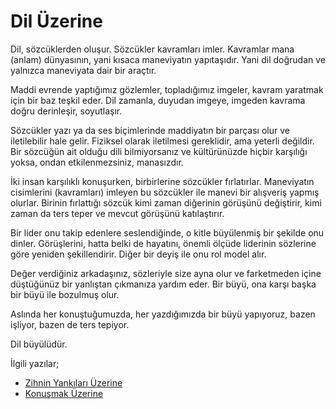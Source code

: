 # Dil Üzerine

Dil, sözcüklerden oluşur. Sözcükler kavramları imler. Kavramlar mana (anlam)
dünyasının, yani kısaca maneviyatın yapıtaşıdır. Yani dil doğrudan ve yalnızca
maneviyata dair bir araçtır.

Maddi evrende yaptığımız gözlemler, topladığımız imgeler, kavram yaratmak için
bir baz teşkil eder. Dil zamanla, duyudan imgeye, imgeden kavrama doğru
derinleşir, soyutlaşır.

Sözcükler yazı ya da ses biçimlerinde maddiyatın bir parçası olur ve
iletilebilir hale gelir. Fiziksel olarak iletilmesi gereklidir, ama yeterli
değildir. Bir sözcüğün ait olduğu dili bilmiyorsanız ve kültürünüzde hiçbir
karşılığı yoksa, ondan etkilenmezsiniz, manasızdır.

İki insan karşılıklı konuşurken, birbirlerine sözcükler fırlatırlar. Maneviyatın
cisimlerini (kavramları) imleyen bu sözcükler ile manevi bir alışveriş yapmış
olurlar. Birinin fırlattığı sözcük kimi zaman diğerinin görüşünü değiştirir,
kimi zaman da ters teper ve mevcut görüşünü katılaştırır.

Bir lider onu takip edenlere seslendiğinde, o kitle büyülenmiş bir şekilde onu
dinler. Görüşlerini, hatta belki de hayatını, önemli ölçüde liderinin sözlerine
göre yeniden şekillendirir. Diğer bir deyiş ile onu rol model alır.

Değer verdiğiniz arkadaşınız, sözleriyle size ayna olur ve farketmeden içine
düştüğünüz bir yanlıştan çıkmanıza yardım eder. Bir büyü, ona karşı başka bir
büyü ile bozulmuş olur.

Aslında her konuştuğumuzda, her yazdığımızda bir büyü yapıyoruz, bazen işliyor,
bazen de ters tepiyor.

Dil büyülüdür.

İlgili yazılar;

- [Zihnin Yankıları Üzerine](zihnin-yankilari-uzerine.md)
- [Konuşmak Üzerine](konusmak-uzerine.md)
